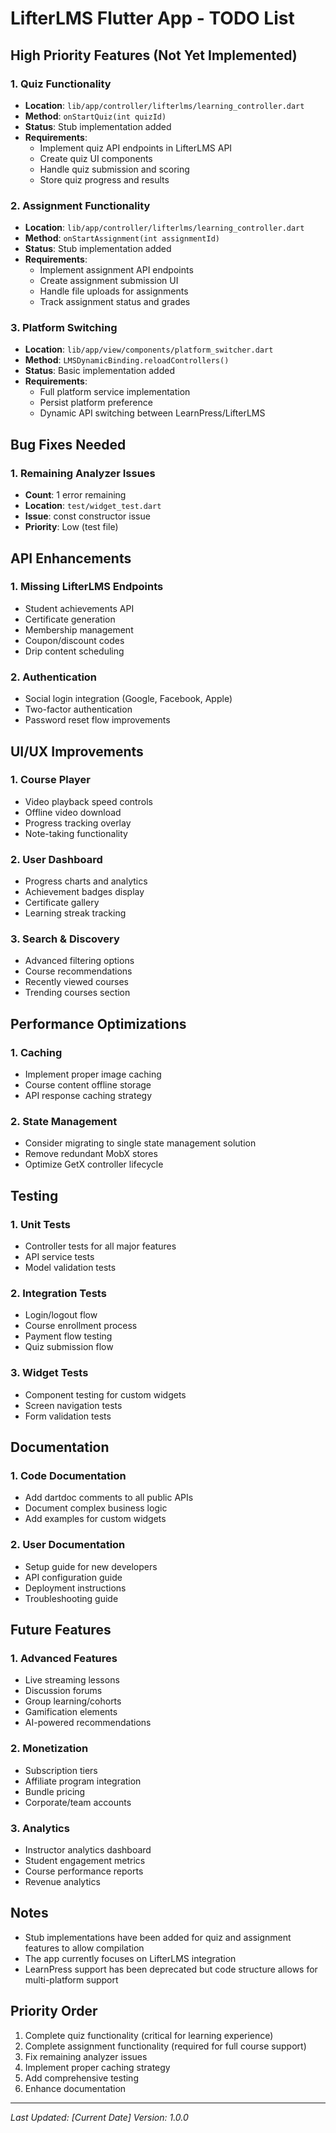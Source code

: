 # LifterLMS Flutter App - TODO List

## High Priority Features (Not Yet Implemented)

### 1. Quiz Functionality
- **Location**: `lib/app/controller/lifterlms/learning_controller.dart`
- **Method**: `onStartQuiz(int quizId)`
- **Status**: Stub implementation added
- **Requirements**:
  - Implement quiz API endpoints in LifterLMS API
  - Create quiz UI components
  - Handle quiz submission and scoring
  - Store quiz progress and results

### 2. Assignment Functionality  
- **Location**: `lib/app/controller/lifterlms/learning_controller.dart`
- **Method**: `onStartAssignment(int assignmentId)`
- **Status**: Stub implementation added
- **Requirements**:
  - Implement assignment API endpoints
  - Create assignment submission UI
  - Handle file uploads for assignments
  - Track assignment status and grades

### 3. Platform Switching
- **Location**: `lib/app/view/components/platform_switcher.dart`
- **Method**: `LMSDynamicBinding.reloadControllers()`
- **Status**: Basic implementation added
- **Requirements**:
  - Full platform service implementation
  - Persist platform preference
  - Dynamic API switching between LearnPress/LifterLMS

## Bug Fixes Needed

### 1. Remaining Analyzer Issues
- **Count**: 1 error remaining
- **Location**: `test/widget_test.dart`
- **Issue**: const constructor issue
- **Priority**: Low (test file)

## API Enhancements

### 1. Missing LifterLMS Endpoints
- Student achievements API
- Certificate generation
- Membership management
- Coupon/discount codes
- Drip content scheduling

### 2. Authentication
- Social login integration (Google, Facebook, Apple)
- Two-factor authentication
- Password reset flow improvements

## UI/UX Improvements

### 1. Course Player
- Video playback speed controls
- Offline video download
- Progress tracking overlay
- Note-taking functionality

### 2. User Dashboard
- Progress charts and analytics
- Achievement badges display
- Certificate gallery
- Learning streak tracking

### 3. Search & Discovery
- Advanced filtering options
- Course recommendations
- Recently viewed courses
- Trending courses section

## Performance Optimizations

### 1. Caching
- Implement proper image caching
- Course content offline storage
- API response caching strategy

### 2. State Management
- Consider migrating to single state management solution
- Remove redundant MobX stores
- Optimize GetX controller lifecycle

## Testing

### 1. Unit Tests
- Controller tests for all major features
- API service tests
- Model validation tests

### 2. Integration Tests
- Login/logout flow
- Course enrollment process
- Payment flow testing
- Quiz submission flow

### 3. Widget Tests
- Component testing for custom widgets
- Screen navigation tests
- Form validation tests

## Documentation

### 1. Code Documentation
- Add dartdoc comments to all public APIs
- Document complex business logic
- Add examples for custom widgets

### 2. User Documentation
- Setup guide for new developers
- API configuration guide
- Deployment instructions
- Troubleshooting guide

## Future Features

### 1. Advanced Features
- Live streaming lessons
- Discussion forums
- Group learning/cohorts
- Gamification elements
- AI-powered recommendations

### 2. Monetization
- Subscription tiers
- Affiliate program integration
- Bundle pricing
- Corporate/team accounts

### 3. Analytics
- Instructor analytics dashboard
- Student engagement metrics
- Course performance reports
- Revenue analytics

## Notes

- Stub implementations have been added for quiz and assignment features to allow compilation
- The app currently focuses on LifterLMS integration
- LearnPress support has been deprecated but code structure allows for multi-platform support

## Priority Order

1. Complete quiz functionality (critical for learning experience)
2. Complete assignment functionality (required for full course support)
3. Fix remaining analyzer issues
4. Implement proper caching strategy
5. Add comprehensive testing
6. Enhance documentation

---

*Last Updated: [Current Date]*
*Version: 1.0.0*